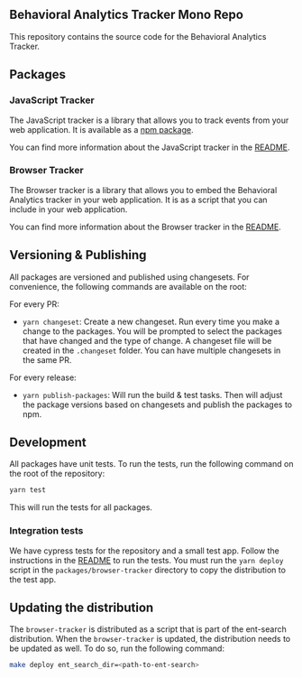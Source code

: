 ## Behavioral Analytics Tracker Mono Repo

This repository contains the source code for the Behavioral Analytics Tracker.

## Packages

### JavaScript Tracker

The JavaScript tracker is a library that allows you to track events from your web application. It is available as a [npm package](https://www.npmjs.com/package/@elastic/behavioral-analytics-javascript-tracker).

You can find more information about the JavaScript tracker in the [README](packages/javascript-tracker/README.md).

### Browser Tracker

The Browser tracker is a library that allows you to embed the Behavioral Analytics tracker in your web application. It is as a script that you can include in your web application.

You can find more information about the Browser tracker in the [README](packages/browser-tracker/README.md).

## Versioning & Publishing

All packages are versioned and published using changesets. For convenience, the following commands are available on the root:

For every PR:

- `yarn changeset`: Create a new changeset. Run every time you make a change to the packages. You will be prompted to select the packages that have changed and the type of change. A changeset file will be created in the `.changeset` folder. You can have multiple changesets in the same PR.

For every release:

- `yarn publish-packages`: Will run the build & test tasks. Then will adjust the package versions based on changesets and publish the packages to npm.

## Development

All packages have unit tests. To run the tests, run the following command on the root of the repository:

```bash
yarn test
```

This will run the tests for all packages.

### Integration tests

We have cypress tests for the repository and a small test app. Follow the instructions in the [README](apps/sandbox/README.md) to run the tests. You must run the `yarn deploy` script in the `packages/browser-tracker` directory to copy the distribution to the test app.

## Updating the distribution

The `browser-tracker` is distributed as a script that is part of the ent-search distribution. When the `browser-tracker` is updated, the distribution needs to be updated as well. To do so, run the following command:

```bash
make deploy ent_search_dir=<path-to-ent-search>
```
